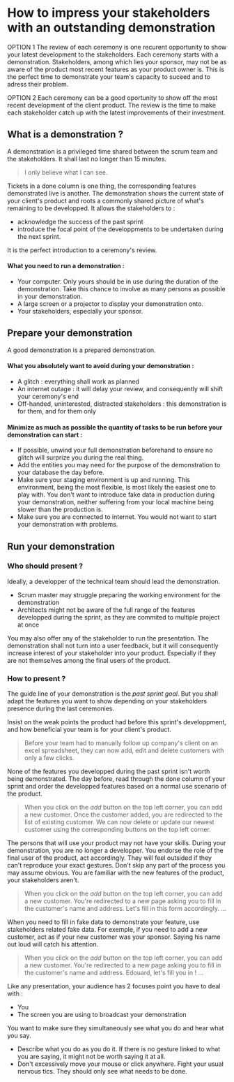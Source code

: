 # How to impress your stakeholders with an outstanding demonstration

OPTION 1
The review of each ceremony is one recurent opportunity to show your latest development to the stakeholders.
Each ceremony starts with a demonstration. Stakeholders, among which lies your sponsor, may not be as aware of the product most recent features as your product owner is. This is the perfect time to demonstrate your team's capacity to suceed and to adress their problem.

OPTION 2
Each ceremony can be a good oportunity to show off the most recent development of the client product. The review is the time to make each stakeholder catch up with the latest improvements of their investment.

## What is a demonstration ?

A demonstration is a privileged time shared between the scrum team and the stakeholders. It shall last no longer than 15 minutes.

> I only believe what I can see.

Tickets in a done column is one thing, the corresponding features demonstrated live is another. The demonstration shows the current state of your client's product and roots a commonly shared picture of what's remaining to be developped. 
It allows the stakeholders to :
* acknowledge the success of the past sprint 
* introduce the focal point of the developpments to be undertaken during the next sprint. 

It is the perfect introduction to a ceremony's review.

#### What you need to run a demonstration :
* Your computer. Only yours should be in use during the duration of the demonstration. Take this chance to involve as many persons as possible in your demonstration.
* A large screen or a projector to display your demonstration onto.
* Your stakeholders, especially your sponsor.

## Prepare your demonstration

A good demonstration is a prepared demonstration.

#### What you absolutely want to avoid during your demonstration :
* A glitch : everything shall work as planned
* An internet outage : it will delay your review, and consequently will shift your ceremony's end
* Off-handed, uninterested, distracted stakeholders : this demonstration is for them, and for them only

#### Minimize as much as possible the quantity of tasks to be run before your demonstration can start :
* If possible, unwind your full demonstration beforehand to ensure no glitch will surprize you during the real thing.
* Add the entities you may need for the purpose of the demonstration to your database the day before.
* Make sure your staging environment is up and running. This environment, being the most flexible, is most likely the easiest one to play with. You don't want to introduce fake data in production during your demonstration, neither suffering from your local machine being slower than the production is.
* Make sure you are connected to internet. You would not want to start your demonstration with problems.

## Run your demonstration

### Who should present ?

Ideally, a developper of the technical team should lead the demonstration.
* Scrum master may struggle preparing the working environment for the demonstration
* Architects might not be aware of the full range of the features developped during the sprint, as they are commited to multiple project at once

You may also offer any of the stakeholder to run the presentation. The demonstration shall not turn into a user feedback, but it will consequently increase interest of your stakeholder into your product. Especially if they are not themselves among the final users of the product.

### How to present ?

The guide line of your demonstration is the *past sprint goal*. But you shall adapt the features you want to show depending on your stakeholders presence during the last ceremonies.

Insist on the weak points the product had before this sprint's developpment, and how beneficial your team is for your client's product.
> Before your team had to manually follow up company's client on an excel spreadsheet, they can now add, edit and delete customers with only a few clicks.

None of the features you developped during the past sprint isn't worth being demonstrated. The day before, read through the done column of your sprint and order the developped features based on a normal use scenario of the product.

> When you click on the *add* button on the top left corner, you can add a new customer.
> Once the customer added, you are redirected to the list of existing customer.
> We can now delete or update our newest customer using the corresponding buttons on the top left corner.

The persons that will use your product may not have your skills. During your demonstration, you are no longer a developper. You endorse the role of the final user of the product, act accordingly.
They will feel outsided if they can't reproduce your exact gestures. Don't skip any part of the process you may assume obvious. You are familiar with the new features of the product, your stakeholders aren't.

> When you click on the *add* button on the top left corner, you can add a new customer.
> You're redirected to a new page asking you to fill in the customer's name and address.
> Let's fill in this form accordingly.
> ...

When you need to fill in fake data to demonstrate your feature, use stakeholders related fake data. For exemple, if you need to add a new customer, act as if your new customer was your sponsor. Saying his name out loud will catch his attention.

> When you click on the *add* button on the top left corner, you can add a new customer.
> You're redirected to a new page asking you to fill in the customer's name and address.
> Edouard, let's fill you in !
> ...

Like any presentation, your audience has 2 focuses point you have to deal with :
* You
* The screen you are using to broadcast your demonstration

You want to make sure they simultaneously see what you do and hear what you say. 
* Describe what you do as you do it. If there is no gesture linked to what you are saying, it might not be worth saying it at all. 
* Don't excessively move your mouse or click anywhere. Fight your usual nervous tics. They should only see what needs to be done.

